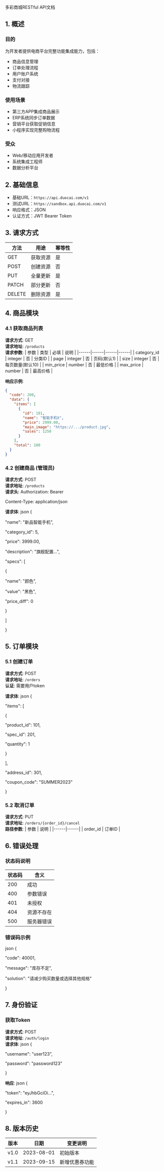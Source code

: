 多彩商城RESTful API文档

## 1. 概述

### 目的
为开发者提供电商平台完整功能集成能力，包括：
- 商品信息管理
- 订单处理流程
- 用户账户系统
- 支付对接
- 物流跟踪

### 使用场景
- 第三方APP集成商品展示
- ERP系统同步订单数据
- 营销平台获取促销信息
- 小程序实现完整购物流程

### 受众
- Web/移动应用开发者
- 系统集成工程师
- 数据分析平台

## 2. 基础信息
- 基础URL：`https://api.duocai.com/v1`
- 测试URL：`https://sandbox.api.duocai.com/v1`
- 响应格式：JSON
- 认证方式：JWT Bearer Token

## 3. 请求方式
| 方法 | 用途 | 幂等性 |
|------|------|--------|
| GET | 获取资源 | 是 |
| POST | 创建资源 | 否 |
| PUT | 全量更新 | 是 |
| PATCH | 部分更新 | 否 |
| DELETE | 删除资源 | 是 |

## 4. 商品模块

### 4.1 获取商品列表
**请求方式**: GET  
**请求地址**: `/products`  
**请求参数**:
| 参数 | 类型 | 必填 | 说明 |
|------|------|------|------|
| category_id | integer | 否 | 分类ID |
| page | integer | 否 | 页码(默认1) |
| size | integer | 否 | 每页数量(默认10) |
| min_price | number | 否 | 最低价格 |
| max_price | number | 否 | 最高价格 |

**响应示例**:
```json
{
  "code": 200,
  "data": {
    "items": [
      {
        "id": 101,
        "name": "智能手机X",
        "price": 2999.00,
        "main_image": "https://.../product.jpg",
        "sales": 1250
      }
    ],
    "total": 100
  }
}
```

### 4.2 创建商品 (管理员)
**请求方式**: POST  
**请求地址**: `/products`  
**请求头**:
Authorization: Bearer

Content-Type: application/json


**请求体**:
json
{

"name": "新品智能手机",

"category_id": 5,

"price": 3999.00,

"description": "旗舰配置...",

"specs": [

{

"name": "颜色",

"value": "黑色",

"price_diff": 0

}

]

}


## 5. 订单模块

### 5.1 创建订单
**请求方式**: POST  
**请求地址**: `/orders`  
**认证**: 需要用户token

**请求体**:
json
{

"items": [

{

"product_id": 101,

"spec_id": 201,

"quantity": 1

}

],

"address_id": 301,

"coupon_code": "SUMMER2023"

}


### 5.2 取消订单
**请求方式**: PUT  
**请求地址**: `/orders/{order_id}/cancel`  
**路径参数**:
| 参数 | 说明 |
|------|------|
| order_id | 订单ID |

## 6. 错误处理
### 状态码说明
| 状态码 | 含义 |
|--------|------|
| 200 | 成功 |
| 400 | 参数错误 |
| 401 | 未授权 |
| 404 | 资源不存在 |
| 500 | 服务器错误 |

### 错误码示例
json
{

"code": 40001,

"message": "库存不足",

"solution": "请减少购买数量或选择其他规格"

}


## 7. 身份验证
### 获取Token
**请求方式**: POST  
**请求地址**: `/auth/login`  
**请求体**:
json
{

"username": "user123",

"password": "password123"

}


**响应**:
json
{

"token": "eyJhbGciOi...",

"expires_in": 3600

}


## 8. 版本历史
| 版本 | 日期 | 变更说明 |
|------|------|------|
| v1.0 | 2023-08-01 | 初始版本 |
| v1.1 | 2023-09-15 | 新增优惠券功能 |
